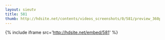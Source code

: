 ```yaml
---
layout: sieutv
title: 581
thumb: http://hdsite.net/contents/videos_screenshots/0/581/preview_360p.mp4.jpg
---
```

{% include iframe src='http://hdsite.net/embed/581' %}
 
